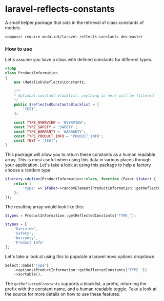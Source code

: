 # laravel-reflects-constants
A small helper package that aids in the retrieval of class constants of models.

`composer require medalink/laravel-reflects-constants dev-master`

### How to use
Let's assume you have a class with defined constants for different types.

```php
<?php
class ProductInformation
{
    use \Medalink\Reflects\Constants;

    /**
    * Optional constant blacklist, anything in here will be filtered
    */
    public $reflectedConstantsBlacklist = [
        'TEST',
    ];

    const TYPE_OVERVIEW = 'OVERVIEW';
    const TYPE_SAFETY = 'SAFETY';
    const TYPE_WARRANTY = 'WARRANTY';
    const TYPE_PRODUCT_INFO = 'PRODUCT_INFO';
    const TEST = 'TEST';
}
```

This package will allow you to return these constants as a human readable array. This is most useful when using this data in various places through your application. Let's take a look at using this package to help a factory choose a random type.

```php
$factory->define(ProductInformation::class, function (Faker $faker) {
    return [
        'type' => $faker->randomElement(ProductInformation::getReflectedConstants('TYPE_')),
    ];
});
```

The resulting array would look like this:

```php
$types = ProductInformation::getReflectedConstants('TYPE_');

$types = [
    'Overview',
    'Safety',
    'Warranty',
    'Product Info'
];
```

Let's take a look at using this to populate a laravel nova options dropdown.

```php
Select::make('Type')
    ->options(ProductInformation::getReflectedConstants('TYPE_'))
    ->sortable(),
```

The `getReflectedConstants` supports a blacklist, a prefix, returning the prefix with the constant name, and a human readable toggle. Take a look at the source for more details on how to use these features.
